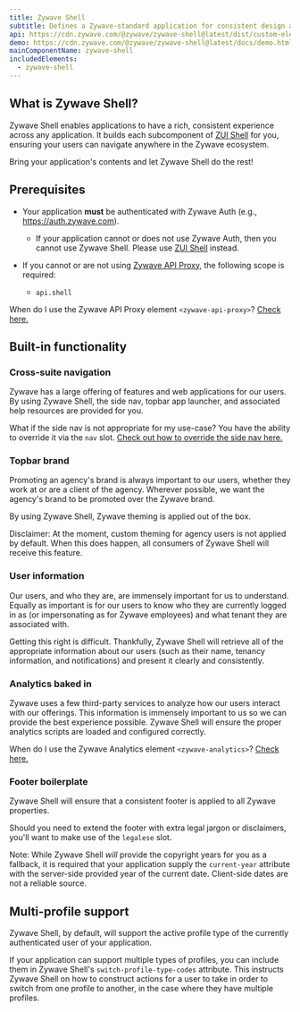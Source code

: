 ```yaml
---
title: Zywave Shell
subtitle: Defines a Zywave-standard application for consistent design and navigation.
api: https://cdn.zywave.com/@zywave/zywave-shell@latest/dist/custom-elements.json
demo: https://cdn.zywave.com/@zywave/zywave-shell@latest/docs/demo.html
mainComponentName: zywave-shell
includedElements:
  - zywave-shell
---
```

## What is Zywave Shell?

Zywave Shell enables applications to have a rich, consistent experience across any application. It builds each subcomponent of [ZUI Shell](/design-system/components/shell) for you, ensuring your users can navigate anywhere in the Zywave ecosystem. 

Bring your application's contents and let Zywave Shell do the rest!

<docs-spacer></docs-spacer>

## Prerequisites

* Your application **must** be authenticated with Zywave Auth (e.g., <https://auth.zywave.com>).

  * If your application cannot or does not use Zywave Auth, then you cannot use Zywave Shell. Please use [ZUI Shell](/design-system/components/shell/) instead.
* If you cannot or are not using [Zywave API Proxy](/application-framework/components/api-proxy/?tab=usage), the following scope is required:

  * `api.shell`

<docs-note>When do I use the Zywave API Proxy element `<zywave-api-proxy>`? [Check here.](/application-framework/components/api-proxy/?tab=usage)</docs-note>

<docs-spacer></docs-spacer>

## Built-in functionality

### Cross-suite navigation

Zywave has a large offering of features and web applications for our users. By using Zywave Shell, the side nav, topbar app launcher, and associated help resources are provided for you.

<docs-note>What if the side nav is not appropriate for my use-case? You have the ability to override it via the `nav` slot. [Check out how to override the side nav here.](/application-framework/components/shell/?tab=demos#override-side-nav)</docs-note>

<docs-spacer size="small"></docs-spacer>

### Topbar brand

Promoting an agency's brand is always important to our users, whether they work at or are a client of the agency. Wherever possible, we want the agency's brand to be promoted over the Zywave brand.

By using Zywave Shell, Zywave theming is applied out of the box.

<docs-note>Disclaimer: At the moment, custom theming for agency users is not applied by default. When this does happen, all consumers of Zywave Shell will receive this feature.</docs-note>

<docs-spacer size="small"></docs-spacer>

### User information

Our users, and who they are, are immensely important for us to understand. Equally as important is for our users to know who they are currently logged in as (or impersonating as for Zywave employees) and what tenant they are associated with.

Getting this right is difficult. Thankfully, Zywave Shell will retrieve all of the appropriate information about our users (such as their name, tenancy information, and notifications) and present it clearly and consistently.

<docs-spacer size="small"></docs-spacer>

### Analytics baked in

Zywave uses a few third-party services to analyze how our users interact with our offerings. This information is immensely important to us so we can provide the best experience possible. Zywave Shell will ensure the proper analytics scripts are loaded and configured correctly.

<docs-note>When do I use the Zywave Analytics element `<zywave-analytics>`? [Check here.](/application-framework/components/analytics)</docs-note>

<docs-spacer size="small"></docs-spacer>

### Footer boilerplate

Zywave Shell will ensure that a consistent footer is applied to all Zywave properties.

Should you need to extend the footer with extra legal jargon or disclaimers, you'll want to make use of the `legalese` slot.

<docs-note>Note: While Zywave Shell *will* provide the copyright years for you as a fallback, it is required that your application supply the `current-year` attribute with the server-side provided year of the current date. Client-side dates are not a reliable source.</docs-note>

<docs-spacer></docs-spacer>

## Multi-profile support

Zywave Shell, by default, will support the active profile type of the currently authenticated user of your application.

If your application can support multiple types of profiles, you can include them in Zywave Shell's `switch-profile-type-codes` attribute. This instructs Zywave Shell on how to construct actions for a user to take in order to switch from one profile to another, in the case where they have multiple profiles.